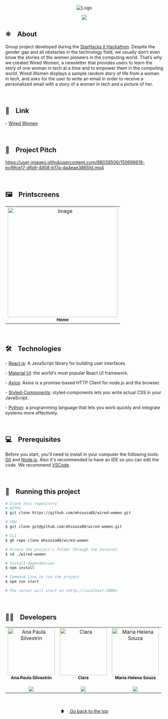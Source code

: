 <p align="center">
  <img src="https://user-images.githubusercontent.com/88038506/150695704-1cec09e8-fbfb-4ba0-a042-0e2f935797ad.png" alt="Logo" id="top">
  </p>

<p align="center">
  <a href="https://github.com/mhsouza88/wired-women/blob/main/LICENSE" target="_blank"><img src="https://img.shields.io/static/v1?label=License&message=MIT&color=informational"></a>
 </p>
 
 <h2> ⚛️ﾠAbout</h2>
 <p>Group project developed during the <a href="https://www.starhacks.tech/" target="_blank">StarHacks II Hackathon</a>. Despite the gender gap and all obstacles in the technology field, we usually don’t even know the stories of the women pioneers in the computing world. That’s why we created Wired Women, a newsletter that provides users to learn the story of one woman in tech at a time and to empower them in the computing world. Wired Women displays a sample random story of life from a woman in tech, and asks for the user to write an email in order to receive a personalized email with a story of a woman in tech and a picture of her.
</p><br/>
 
 
 <h2> 🔗ﾠLink</h2>
 <p>- <a href="http://youthful-kite.surge.sh/" target="_blank">Wired Women</a></p><br/>
 
 <h2> 🎥ﾠProject Pitch</h2>

https://user-images.githubusercontent.com/88038506/150696616-ec99ce17-dfb8-4958-b17a-da4eae3865fd.mp4

<br />

<h2> 🖼️ﾠPrintscreens</h2>
<table align="center">
  <tr>
    <td align="center"><a href="https://user-images.githubusercontent.com/88038506/150696407-8212dd21-d6e6-4f3a-91a9-8525fa91a015.png" target="_blank">
      <img src="https://user-images.githubusercontent.com/88038506/150696407-8212dd21-d6e6-4f3a-91a9-8525fa91a015.png" width="350px" alt="Image"/>
      <br />
      <sub><b>Home</b></sub>
      <br />
    </td>
</table>
  <p></p>
<br/>


<h2> 🛠️ﾠTechnologies</h2>
<p> - <a href="https://pt-br.reactjs.org/" target="_blank">React.js</a>: A JavaScript library for building user interfaces.</p>
<p> - <a href="https://mui.com/" target="_blank">Material UI</a>: the world's most popular React UI framework.</p>
<p> - <a href="https://axios-http.com/docs/intro" target="_blank">Axios</a>: Axios is a promise-based HTTP Client for node.js and the browser.</p>
<p> - <a href="https://styled-components.com/" target="_blank">Styled-Components</a>: styled-components lets you write actual CSS in your JavaScript.
<p> - <a href="https://www.python.org/" target="_blank">Python</a>: a programming language that lets you work quickly
and integrate systems more effectively.
  
  </p><br/>

 
  <h2> 💻ﾠPrerequisites </h2>

Before you start, you'll need to install in your computer the following tools: <a href="https://git-scm.com" target="_blank">Git</a> and <a href="https://nodejs.org/en/" target="_blank">Node.js</a>. Also it's recommended to have an IDE so you can edit the code. We recommend <a href="https://code.visualstudio.com" target="_blank">VSCode</a>.</p><br/>

  

<h2> 🚀ﾠRunning this project </h2>

```bash
# Clone this repository
# HTTPS
$ git clone https://github.com/mhsouza88/wired-women.git

# SSH
$ git clone git@github.com:mhsouza88/wired-women.git

# CLI
$ gh repo clone mhsouza88/wired-women

# Access the project's folder through the terminal
$ cd ./wired-women

# Install dependencies
$ npm install

# Command line to run the project
$ npm run start

# The server will start on <http://localhost:3000>
```
  <p></p><br/>
 
  <h2> 👩‍💻ﾠDevelopers</h2>
<table align="center">
  <tr>
    <td align="center"><a href="https://github.com/anapsilvestrinf" target="_blank">
      <img src="https://avatars.githubusercontent.com/u/83748197?v=4" width="150px" alt="Ana Paula Silvestrin"/>
      <br />
      <sub><b>Ana Paula Silvestrin</b></sub><br/><br/>
      <sub><a href="https://www.linkedin.com/mwlite/in/ana-paula-silvestrin" target="_blank"><img src="https://img.shields.io/badge/-LinkedIn-informational?style=for-the-badge&logo=LinkedIn&logoColor=white&color=informational"></a></sub>
      <br />
    </td>
    <td align="center"><a href="https://github.com/bloomwithtech" target="_blank">
      <img src="https://avatars.githubusercontent.com/u/93453406?v=4" width="150px" alt="Clara"/>
      <br />
      <sub><b>Clara</b></sub><br/><br/>
      <sub><a href="/" target="_blank"><img src="https://img.shields.io/badge/-LinkedIn-informational?style=for-the-badge&logo=LinkedIn&logoColor=white&color=informational"></a></sub>
      <br />
    </td>
    <td align="center"><a href="https://github.com/mhsouza88" target="_blank">
      <img src="https://avatars.githubusercontent.com/u/88038506?v=4" width="150px" alt="Maria Helena Souza"/>
      <br />
      <sub><b>Maria Helena Souza</b></sub><br/><br/>
      <sub><a href="https://www.linkedin.com/in/mhsouza88/" target="_blank"><img src="https://img.shields.io/badge/-LinkedIn-informational?style=for-the-badge&logo=LinkedIn&logoColor=white&color=informational"></a></sub>
      <br />
    </td>
  </table>
  <br/>
  
<p align="center">
  ⬆ﾠ<a href="#top"> Go back to the top</a>
  </p>
